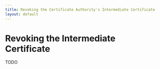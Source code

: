 ```yaml
---
title: Revoking the Certificate Authority's Intermediate Certificate
layout: default
---
```


# Revoking the Intermediate Certificate
TODO
